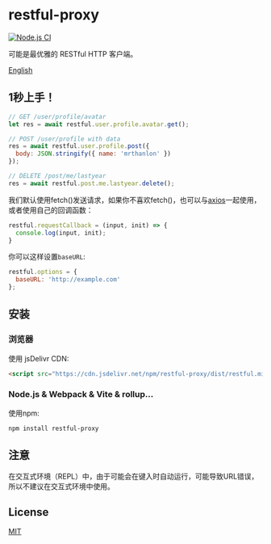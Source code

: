 # restful-proxy

[![Node.js CI](https://github.com/MrThanlon/restful-proxy/actions/workflows/node.js.yml/badge.svg)](https://github.com/MrThanlon/restful-proxy/actions/workflows/node.js.yml)

可能是最优雅的 RESTful HTTP 客户端。

[English](https://github.com/MrThanlon/restful-proxy/blob/master/README.md)

## 1秒上手！

```javascript
// GET /user/profile/avatar
let res = await restful.user.profile.avatar.get();

// POST /user/profile with data
res = await restful.user.profile.post({
  body: JSON.stringify({ name: 'mrthanlon' })
});

// DELETE /post/me/lastyear
res = await restful.post.me.lastyear.delete();
```

我们默认使用fetch()发送请求，如果你不喜欢fetch()，也可以与[axios](https://github.com/axios/axios)一起使用，或者使用自己的回调函数：

```javascript
restful.requestCallback = (input, init) => {
  console.log(input, init);
}
```

你可以这样设置`baseURL`:

```javascript
restful.options = {
  baseURL: 'http://example.com'
};
```

## 安装

### 浏览器

使用 jsDelivr CDN:

```html
<script src="https://cdn.jsdelivr.net/npm/restful-proxy/dist/restful.min.js"></script>
```

### Node.js & Webpack & Vite & rollup...

使用npm:

```shell
npm install restful-proxy
```

## 注意

在交互式环境（REPL）中，由于可能会在键入时自动运行，可能导致URL错误，所以不建议在交互式环境中使用。

## License

[MIT](https://github.com/MrThanlon/restful-proxy/blob/master/LICENSE)
